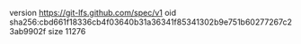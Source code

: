 version https://git-lfs.github.com/spec/v1
oid sha256:cbd661f18336cb4f03640b31a36341f85341302b9e751b60277267c23ab9902f
size 11276
